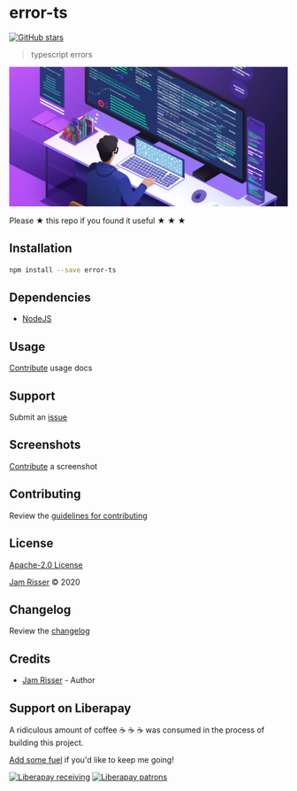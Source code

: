 # error-ts

[![GitHub stars](https://img.shields.io/github/stars/codejamninja/error-ts.svg?style=social&label=Stars)](https://github.com/codejamninja/error-ts)

> typescript errors

![](assets/error-ts.png)

Please ★ this repo if you found it useful ★ ★ ★

## Installation

```sh
npm install --save error-ts
```

## Dependencies

- [NodeJS](https://nodejs.org)

## Usage

[Contribute](https://github.com/codejamninja/error-ts/blob/master/CONTRIBUTING.md) usage docs

## Support

Submit an [issue](https://github.com/codejamninja/error-ts/issues/new)

## Screenshots

[Contribute](https://github.com/codejamninja/error-ts/blob/master/CONTRIBUTING.md) a screenshot

## Contributing

Review the [guidelines for contributing](https://github.com/codejamninja/error-ts/blob/master/CONTRIBUTING.md)

## License

[Apache-2.0 License](https://github.com/codejamninja/error-ts/blob/master/LICENSE)

[Jam Risser](https://codejam.ninja) © 2020

## Changelog

Review the [changelog](https://github.com/codejamninja/error-ts/blob/master/CHANGELOG.md)

## Credits

- [Jam Risser](https://codejam.ninja) - Author

## Support on Liberapay

A ridiculous amount of coffee ☕ ☕ ☕ was consumed in the process of building this project.

[Add some fuel](https://liberapay.com/codejamninja/donate) if you'd like to keep me going!

[![Liberapay receiving](https://img.shields.io/liberapay/receives/codejamninja.svg?style=flat-square)](https://liberapay.com/codejamninja/donate)
[![Liberapay patrons](https://img.shields.io/liberapay/patrons/codejamninja.svg?style=flat-square)](https://liberapay.com/codejamninja/donate)
